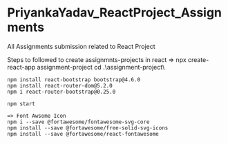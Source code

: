 # PriyankaYadav_ReactProject_Assignments
All Assignments submission related to React Project

Steps to followed to create assignmnts-projects in react =>
    npx create-react-app assignment-project
    cd .\assignment-project\
    
    npm install react-bootstrap bootstrap@4.6.0
    npm install react-router-dom@5.2.0
    npm i react-router-bootstrap@0.25.0

    npm start

    => Font Awsome Icon
    npm i --save @fortawesome/fontawesome-svg-core
    npm install --save @fortawesome/free-solid-svg-icons
    npm install --save @fortawesome/react-fontawesome

    
